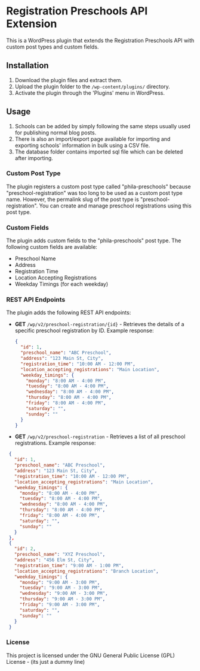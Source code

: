 # Registration Preschools API Extension

This is a WordPress plugin that extends the Registration Preschools API with custom post types and custom fields.

## Installation

1. Download the plugin files and extract them.
2. Upload the plugin folder to the `/wp-content/plugins/` directory.
3. Activate the plugin through the 'Plugins' menu in WordPress.

## Usage

1. Schools can be added by simply following the same steps usually used for publishing normal blog posts.
2. There is also an import/export page available for importing and exporting schools' information in bulk using a CSV file.
3. The database folder contains imported sql file which can be deleted after importing. 

### Custom Post Type

The plugin registers a custom post type called "phila-preschools" because "preschool-registration" was too long to be used as a custom post type name. However, the permalink slug of the post type is "preschool-registration". You can create and manage preschool registrations using this post type.

### Custom Fields

The plugin adds custom fields to the "phila-preschools" post type. The following custom fields are available:

- Preschool Name
- Address
- Registration Time
- Location Accepting Registrations
- Weekday Timings (for each weekday)

### REST API Endpoints

The plugin adds the following REST API endpoints:

- **GET** `/wp/v2/preschool-registration/{id}` - Retrieves the details of a specific preschool registration by ID. Example response:
  ```json
  {
    "id": 1,
    "preschool_name": "ABC Preschool",
    "address": "123 Main St, City",
    "registration_time": "10:00 AM - 12:00 PM",
    "location_accepting_registrations": "Main Location",
    "weekday_timings": {
      "monday": "8:00 AM - 4:00 PM",
      "tuesday": "8:00 AM - 4:00 PM",
      "wednesday": "8:00 AM - 4:00 PM",
      "thursday": "8:00 AM - 4:00 PM",
      "friday": "8:00 AM - 4:00 PM",
      "saturday": "",
      "sunday": ""
    }
  }

- **GET** `/wp/v2/preschool-registration` - Retrieves a list of all preschool registrations. Example response:
 ```json
  {
    "id": 1,
    "preschool_name": "ABC Preschool",
    "address": "123 Main St, City",
    "registration_time": "10:00 AM - 12:00 PM",
    "location_accepting_registrations": "Main Location",
    "weekday_timings": {
      "monday": "8:00 AM - 4:00 PM",
      "tuesday": "8:00 AM - 4:00 PM",
      "wednesday": "8:00 AM - 4:00 PM",
      "thursday": "8:00 AM - 4:00 PM",
      "friday": "8:00 AM - 4:00 PM",
      "saturday": "",
      "sunday": ""
    }
  },
  {
    "id": 2,
    "preschool_name": "XYZ Preschool",
    "address": "456 Elm St, City",
    "registration_time": "9:00 AM - 1:00 PM",
    "location_accepting_registrations": "Branch Location",
    "weekday_timings": {
      "monday": "9:00 AM - 3:00 PM",
      "tuesday": "9:00 AM - 3:00 PM",
      "wednesday": "9:00 AM - 3:00 PM",
      "thursday": "9:00 AM - 3:00 PM",
      "friday": "9:00 AM - 3:00 PM",
      "saturday": "",
      "sunday": ""
    }
  }
```
### License
This project is licensed under the GNU General Public License (GPL) License - (its just a dummy line)
